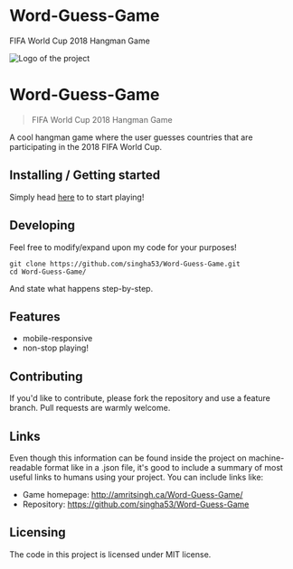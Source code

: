 # Word-Guess-Game
FIFA World Cup 2018 Hangman Game

![Logo of the project](https://upload.wikimedia.org/wikipedia/en/thumb/6/67/2018_FIFA_World_Cup.svg/227px-2018_FIFA_World_Cup.svg.png)

# Word-Guess-Game
> FIFA World Cup 2018 Hangman Game

A cool hangman game where the user guesses countries that are participating in the 2018 FIFA World Cup.

## Installing / Getting started

Simply head [here](http://amritsingh.ca/Word-Guess-Game/) to to start playing!

## Developing

Feel free to modify/expand upon my code for your purposes!

```shell
git clone https://github.com/singha53/Word-Guess-Game.git
cd Word-Guess-Game/
```

And state what happens step-by-step.

## Features

* mobile-responsive
* non-stop playing!

## Contributing

If you'd like to contribute, please fork the repository and use a feature
branch. Pull requests are warmly welcome.

## Links

Even though this information can be found inside the project on machine-readable
format like in a .json file, it's good to include a summary of most useful
links to humans using your project. You can include links like:

- Game homepage: http://amritsingh.ca/Word-Guess-Game/
- Repository: https://github.com/singha53/Word-Guess-Game

## Licensing

The code in this project is licensed under MIT license.
